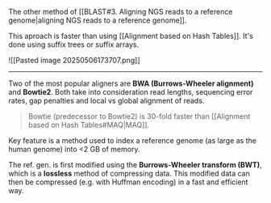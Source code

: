 The other method of [[BLAST#3. Aligning NGS reads to a reference genome|aligning NGS reads to a reference genome]].

This aproach is faster than using [[Alignment based on Hash Tables]]. It's done using suffix trees or suffix arrays.

![[Pasted image 20250506173707.png]]

---

Two of the most popular aligners are **BWA (Burrows-Wheeler alignment)** and **Bowtie2**. Both take into consideration read lengths, sequencing error rates, gap penalties and local vs global alignment of reads.

> Bowtie (predecessor to Bowtie2) is 30-fold faster than [[Alignment based on Hash Tables#MAQ|MAQ]].

Key feature is a method used to index a reference genome (as large as the human genome) into <2 GB of memory.

The ref. gen. is first modified using the **Burrows-Wheeler transform (BWT)**, which is a **lossless** method of compressing data. This modified data can then be compressed (e.g. with Huffman encoding) in a fast and efficient way.